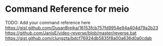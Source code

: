 # Command Reference for meio

TODO: Add your command reference here
https://gist.github.com/DusanBrejka/16153fcb757fd9954e94a404d79a2b23
https://github.com/JanisE/video-reverse/blob/master/reverse.bat
https://gist.github.com/clungzta/bdcf76924db5835f8a00a636d0a0cdab